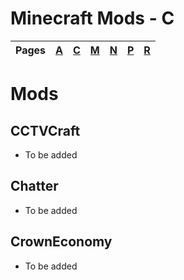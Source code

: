# Minecraft Mods - C
| Pages | [A](https://github.com/northwesttrees-gaming/.github/tree/main/pages/a) | [C](https://github.com/northwesttrees-gaming/.github/tree/main/pages/c) | [M](https://github.com/northwesttrees-gaming/.github/tree/main/pages/m) | [N](https://github.com/northwesttrees-gaming/.github/tree/main/pages/n) | [P](https://github.com/northwesttrees-gaming/.github/tree/main/pages/p) | [R](https://github.com/northwesttrees-gaming/.github/tree/main/pages/r) |
| --- | --- | --- | --- | --- | --- | --- |
# Mods
## CCTVCraft
- To be added
## Chatter
- To be added
## CrownEconomy
- To be added
